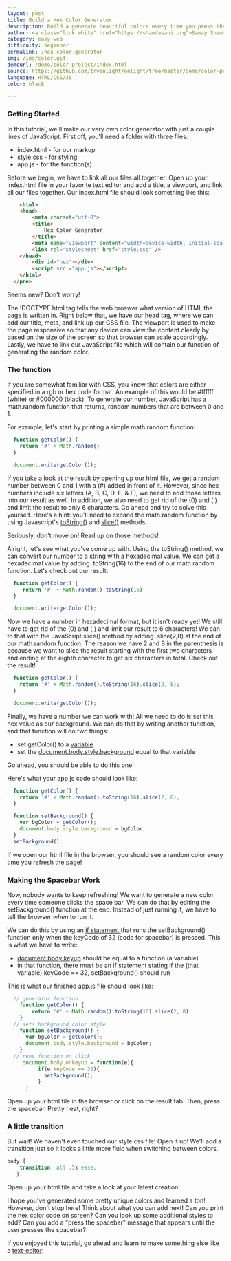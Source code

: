 ```yaml
---
layout: post
title: Build a Hex Color Generator
description: Build a generate beautiful colors every time you press the spacebar
author: <a class="link white" href="https://shamdasani.org">Samay Shamdasani</a>
category: easy-web
difficulty: beginner
permalink: /hex-color-generator
img: /img/color.gif
demourl: /demo/color-project/index.html
source: https://github.com/tryenlight/enlight/tree/master/demo/color-project
language: HTML/CSS/JS
color: black

---
```

### Getting Started

In this tutorial, we'll make our very own color generator with just a couple lines of JavaScript. First off, you'll need a folder with three files:

- index.html - for our markup
- style.css - for styling
- app.js - for the function(s)

Before we begin, we have to link all our files all together. Open up your index.html file in your favorite text editor and add a title, a viewport, and link all our files together. Our index.html file should look something like this:

```html
    <html>
    <head>
        <meta charset="utf-8">
        <title>
            Hex Color Generator
        </title>
        <meta name="viewport" content="width=device-width, initial-scale=1">
        <link rel="stylesheet" href="style.css" />
    </head>
	    <div id="hex"></div>
	    <script src ="app.js"></script>
    </html>
  </pre>   
```

 Seems new? Don't worry!

 The !DOCTYPE html tag tells the web broswer what version of HTML the page is written in.
 Right below that, we have our head tag, where we can add our title, meta, and link up our CSS file.
 The viewport is used to make the page responsive so that any device can view the content clearly by based on
 the size of the screen so that browser can scale accordingly. Lastly, we have to link our JavaScript file which
 will contain our function of generating the random color.

### The function

 If you are somewhat familiar with CSS, you know that colors are either specified in a rgb or hex code format. An example of this
  would be #ffffff (white) or #000000 (black). To generate our number, JavaScript has a math.random function that returns, random numbers that are between 0 and 1.

  For example, let's start by printing a simple math.random function:

```js
  function getColor() {
	return '#' + Math.random()
  }

  document.write(getColor());
```
  If you take a look at the result by opening up our html file, we get a random number between 0 and 1 with a (#) added in front of it. However, since hex numbers include six letters (A, B, C, D, E, & F), we need to add those letters into our result as well. In addition, we also need to get rid of the (0) and (.) and limit the result to only 6 characters.
  Go ahead and try to solve this yourself. Here's a hint: you'll need to expand the math.random function by using Javascript's <a href="http://www.w3schools.com/jsref/jsref_tostring_number.asp" class="underline">toString()</a> and <a href="http://www.w3schools.com/jsref/jsref_slice_string.asp" class="underline">slice()</a> methods.

  Seriously, don't move on! Read up on those methods!

  Alright, let's see what you've come up with. Using the toString() method, we can convert our number to a string with a hexadecimal value. We can get a hexadecimal value by adding .toString(16) to the end of our math.random function. Let's check out our result:

```js
  function getColor() {
     return '#' + Math.random().toString(16)
  }

  document.write(getColor());  
```

Now we have a number in hexadecimal format, but it isn't ready yet! We still have to get rid of the (0) and (.) and limit our result to 6 characters! We can to that with the JavaScript slice() method by adding .slice(2,8) at the end of our math.random function.
The reason we have 2 and 8 in the parenthesis is because we want to slice the result starting with the first two characters and ending at the eighth character to get six characters in total. Check out the result!

```js
  function getColor() {
    return '#' + Math.random().toString(16).slice(2, 8);
  }

  document.write(getColor());


```
 Finally, we have a number we can work with! All we need to do is set this hex value
 as our background. We can do that by writing another function, and that function will do two things:

 - set getColor() to a <a href="http://www.w3schools.com/js/js_variables.asp" class="underline">variable</a>
 - set the <a href="http://www.w3schools.com/jsref/prop_style_background.asp" class ="underline">document.body.style.background</a> equal to that variable


 Go ahead, you should be able to do this one!

 Here's what your app.js code should look like:

```js
  function getColor() {
	return '#' + Math.random().toString(16).slice(2, 8);
  }

  function setBackground() {
	var bgColor = getColor();
	document.body.style.background = bgColor;
  }
  setBackground()


```
If we open our html file in the browser, you should see a random color every time you refresh the page!

### Making the Spacebar Work

 Now, nobody wants to keep refreshing! We want to generate a new color every time someone clicks the space bar. We can do that by editing
 the setBackground() function at the end. Instead of just running it, we have to tell the browser <i>when</i> to run it.

  We can do this by using an <a href="http://www.w3schools.com/js/js_if_else.asp" class="underline">if statement </a> that runs the setBackground() function only when the keyCode of 32 (code for spacebar) is pressed. This is what we have to write:


  -  <a href="http://www.w3schools.com/jsref/event_onkeyup.asp" class="underline"> document.body.keyup</a> should be equal to a function (a variable)
  - in that function, there must be an if statement stating if the (that variable).keyCode == 32, setBackground() should run



  This is what our finished app.js file should look like:

```js
  // generator function
	function getColor() {
	    return '#' + Math.random().toString(16).slice(2, 8);
	}
  // sets background color style
	function setBackground() {
	  var bgColor = getColor();
	  document.body.style.background = bgColor;
	}
  // runs function on click
	 document.body.onkeyup = function(e){
	      if(e.keyCode == 32){
	        setBackground();
	      }
	  }


```

  Open up your html file in the browser or click on the result tab. Then, press the spacebar. Pretty neat, right?

### A little transition

But wait! We haven't even touched our style.css file! Open it up! We'll add a transition just so it looks a little more fluid when switching between colors.

```css  
body {
    transition: all .5s ease;
   }
```
Open up your html file and take a look at your latest creation!

I hope you've generated some pretty unique colors and learned a ton! However, don't stop here! Think about what you can add next! Can you print the hex color code on screen? Can you look up some additional styles to add? Can you add a "press the spacebar" message that appears until the user presses the spacebar?

If you enjoyed this tutorial, go ahead and learn to make something else like a <a href="text-editor" class="underline">text-editor</a>!
